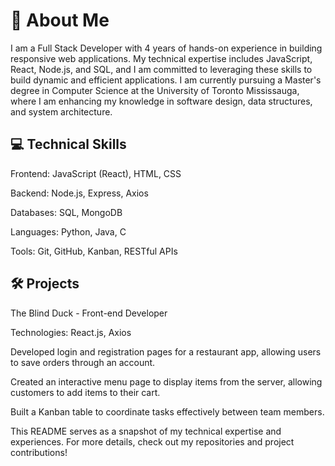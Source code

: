 👋 About Me
============
I am a Full Stack Developer with 4 years of hands-on experience in building responsive web applications. My technical expertise includes JavaScript, React, Node.js, and SQL, and I am committed to leveraging these skills to build dynamic and efficient applications. I am currently pursuing a Master's degree in Computer Science at the University of Toronto Mississauga, where I am enhancing my knowledge in software design, data structures, and system architecture.

## 💻 Technical Skills

Frontend: JavaScript (React), HTML, CSS  

Backend: Node.js, Express, Axios  

Databases: SQL, MongoDB

Languages: Python, Java, C

Tools: Git, GitHub, Kanban, RESTful APIs

## 🛠️ Projects

The Blind Duck - Front-end Developer

Technologies: React.js, Axios

Developed login and registration pages for a restaurant app, allowing users to save orders through an account.

Created an interactive menu page to display items from the server, allowing customers to add items to their cart.

Built a Kanban table to coordinate tasks effectively between team members.

This README serves as a snapshot of my technical expertise and experiences. For more details, check out my repositories and project contributions!
